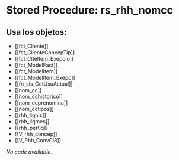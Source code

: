 # Stored Procedure: rs_rhh_nomcc

## Usa los objetos:
- [[fct_Cliente]]
- [[fct_ClienteConcepTip]]
- [[fct_ClteItem_Exepcio]]
- [[fct_ModelFact]]
- [[fct_ModelItem]]
- [[fct_ModelItem_Exepc]]
- [[fn_sis_GetUsuActual]]
- [[nom_cc]]
- [[nom_cchistorico]]
- [[nom_ccprenomina]]
- [[nom_cctipos]]
- [[rhh_liqhis]]
- [[rhh_liqmes]]
- [[rhh_pertlq]]
- [[V_rhh_concep]]
- [[V_Rhh_ConvCl8]]

*No code available.*
